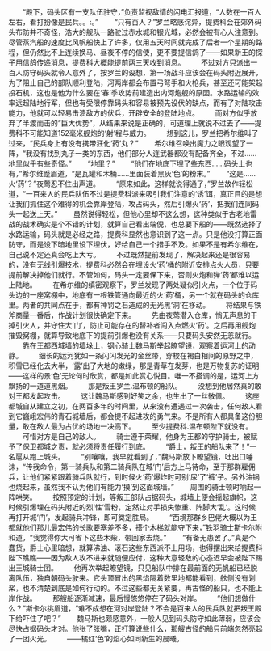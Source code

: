 　　“殿下，码头区有一支队伍驻守，”负责监视敌情的闪电汇报道，“人数在一百人左右，看打扮像是民兵。。:。”
　　“只有百人？”罗兰略感诧异，提费科会在郊外码头布防并不奇怪，浩大的舰队一路驶过赤水城和银光城，必然会被有心人注意到。尽管蒸汽船的速度比风帆船快上了许多，仅用五天时间就完成了后者一个星期的路程，但仍然比不上连续换马、昼夜不停的信使，更不要提信鸽了——如果新王的探子用信鸽传递消息，提费科大概能提前两三天收到消息。
　　不过对方只派出一百人防守码头就令人意外了，按罗兰的设想，第一场战斗应该会在码头附近展开，为了阻止自己的部队顺利登陆，河两岸都会布置弓弩手和火枪兵，甚至还可能架起投石机，这也是他为什么要在‘春’季攻势前建造出内河炮舰的原因。水路运输的效率远超陆地行军，但也有受限停靠码头和容易被预先设伏的缺点，而有了对陆攻击能力，他就可以轻易击溃敌方的伏兵，开辟安全的登陆地点。
　　而对方似乎放弃了半渡而击的“巨大优势”，从结果来说是正确的，可道理上就说不过去了——提费科不可能知道152毫米舰炮的‘射’程与威力。
　　想到这儿，罗兰把希尔维叫了过来，“民兵身上有没有携带狂化‘药’丸？”
　　希尔维召唤出魔力之眼观望了一阵，“我没有找到丸子一类的东西，他们部分人连武器都没有配备齐全，不过……地里似乎有些奇怪。”
　　“地里？”
　　“他们在地底下埋了些东西……码头上也有，”希尔维蹙眉道，“是瓦罐和木桶……里面装着黑灰‘色’的粉末。”
　　“这是……火‘药’？”夜莺忍不住出声道。
　　“原来如此，这样就说得通了，”罗兰故作轻松道，“一百来人的民兵队伍不过是提费科派来吸引我们注意的‘诱’饵，真正目的是想让我们抓住这个难得的机会靠岸登陆，攻占码头，然后引爆火‘药’，把我们连同码头一起送上天。”
　　虽然说得轻松，但他心里却不这么想，这种类似于古老地雷战的战术确实是个不错的计划，就算自己看出端倪，也总要下船的——既然选择了水路运输，码头就是必经之路，提费科显然也意识到了这一点。只是他没打算正面防守，而是设下暗地里设下埋伏，好给自己一个措手不及。如果不是有希尔维在，自己说不定还真会吃上大亏。
　　不过既然提前发现了，解决起来还是很容易的，没有无线引爆技术，提费科必然会在埋设火‘药’桶的附近安排点火人员，只要提前解决掉他们就行。不管如何，码头一定要保下来，否则火炮和弹‘药’都难以运上陆地。
　　在希尔维的缜密观察下，罗兰发现了两处疑似引火点，一个位于码头边的一座窝棚中，地底有一根铁管通向最近的火‘药’桶，另一个就在码头的仓库里。两者的共同点在于，都有神罚之石造成的无光黑‘洞’在移动。
　　将结果与铁斧商量一番后，作战计划很快确定下来。
　　先由夜莺潜入仓库，悄无声息的干掉引火人，并守住大‘门’，防止可能存在的替补者闯入点燃火‘药’。之后再用舰炮摧毁窝棚，就算导致地底下的提前引爆也没有关系——只要码头安然无恙就行。
　　靠在王都西城墙的墙垛上，钢心骑士魏马斯举起瞭望镜，观察着运河上的动静。
　　细长的运河犹如一条闪闪发光的金丝带，穿梭在褐白相间的原野之中，积雪已经化去大半，‘露’出了大地的嫩绿，那是青草在发芽，也是万物复苏的证明——这样的景‘色’无论何时欣赏，都是如此赏心悦目。唯一不搭调的是，运河上方飘扬的一道道黑烟。
　　那是叛王罗兰.温布顿的船队。
　　没想到他居然真的敢对王都发起攻击。
　　这让魏马斯感到好笑之余，也生出了一丝敬佩。
　　这座都城自从建立之初，在两百多年的时间里，从来没有遭遇过一次袭击，任何敌人看到它巍峨宏伟的青石城墙后，都会提不起进攻的勇气来。不是所有人都具备这份胆量，敢在敌人最为占优的场地一决高下。
　　至少提费科.温布顿陛下就没有。
　　可惜对方是自己的敌人。
　　骑士遵于荣耀，他身为王都的守护骑士，被赋予了保卫都城之责，就必须将责任履行到底。
　　“爵士，叛王的船队来了！”一名扈从跑上城头。
　　“别嚷嚷，我早就看到了，”魏马斯放下瞭望镜，吐出口唾沫，“传我命令，第一骑兵队和第二骑兵队在城‘门’后方上马待命，至于那群雇佣兵，让他们紧紧跟着骑兵队就行，到时候火‘药’爆炸时可别‘尿’了‘裤’子。另外油锅也烧起来，虽然我不认为他们有能力‘摸’到这面城墙。”
　　周围的骑士顿时响起一阵哄笑。
　　按照预定的计划，等叛王部队占据码头，城墙上便会摇起旗帜，这时候引爆埋在码头附近的烈‘性’雪粉，定然让对手损失惨重、阵脚大‘乱’。这时候再打开城‘门’，发起骑兵冲锋，即可奠定胜局。
　　“西境那群乡巴佬大概以为王都就他们那儿最宏伟的长歌要塞差不多，搭个木梯就能夺下来，”铁羽骑士斯卡尔附和道，“我觉得你大可省下这些木柴，带回家去烧。”
　　“有备无患罢了。”真是个蠢货，爵士心里暗想，就算沸油、滚石这些东西派不上用场，也得摆出来给提费科陛下瞧瞧——因为敌人攻不进来就随便应付，这种大意轻敌的心态迟早会被陛下踢出王城骑士团。
　　他再次举起瞭望镜，只见船队中排在最前面的无帆船已经脱离队伍，独自朝码头驶来。它头顶冒出的黑焰隔着数里地都能看到，舷侧没有划桨，也不清楚到底是如何行动的。不过这些都无关紧要，再古怪的船只，也不能上岸作战。
　　那艘船逐渐减速，最后慢悠悠停在了码头对岸。
　　“他们想做什么？”斯卡尔挑眉道，“难不成想在河对岸登陆？不会是百来人的民兵队就把叛王殿下给吓住了吧？”
　　魏马斯也颇感意外，一般人见到码头防守如此薄弱，应该会尽快占据码头才对。他张了张嘴，正打算说些什么，那艘古怪的船只前端忽然亮起了一团火光。
　　——橘红‘色’的焰心如同新生的晨曦。